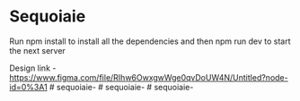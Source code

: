 # Sequoiaie

Run npm install to install all the dependencies and then npm run dev to start the next server

Design link - https://www.figma.com/file/RIhw6OwxgwWge0qvDoUW4N/Untitled?node-id=0%3A1
#   s e q u o i a i e -  
 #   s e q u o i a i e -  
 #   s e q u o i a i e -  
 
